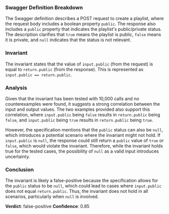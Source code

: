 ### Swagger Definition Breakdown
The Swagger definition describes a POST request to create a playlist, where the request body includes a boolean property `public`. The response also includes a `public` property that indicates the playlist's public/private status. The description clarifies that `true` means the playlist is public, `false` means it is private, and `null` indicates that the status is not relevant.

### Invariant
The invariant states that the value of `input.public` (from the request) is equal to `return.public` (from the response). This is represented as `input.public == return.public`.

### Analysis
Given that the invariant has been tested with 10,000 calls and no counterexamples were found, it suggests a strong correlation between the input and output values. The two examples provided also support this correlation, where `input.public` being `false` results in `return.public` being `false`, and `input.public` being `true` results in `return.public` being `true`. 

However, the specification mentions that the `public` status can also be `null`, which introduces a potential scenario where the invariant might not hold. If `input.public` is `null`, the response could still return a `public` value of `true` or `false`, which would violate the invariant. Therefore, while the invariant holds true for the tested cases, the possibility of `null` as a valid input introduces uncertainty.

### Conclusion
The invariant is likely a false-positive because the specification allows for the `public` status to be `null`, which could lead to cases where `input.public` does not equal `return.public`. Thus, the invariant does not hold in all scenarios, particularly when `null` is involved. 

**Verdict**: false-positive
**Confidence**: 0.85
